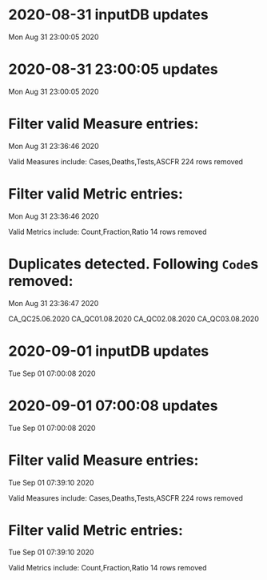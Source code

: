 
# 2020-08-31 inputDB updates 
 Mon Aug 31 23:00:05 2020 


# 2020-08-31 23:00:05 updates 
 Mon Aug 31 23:00:05 2020 


# Filter valid Measure entries: 
 Mon Aug 31 23:36:46 2020 

Valid Measures include: Cases,Deaths,Tests,ASCFR
 224 rows removed
# Filter valid Metric entries: 
 Mon Aug 31 23:36:46 2020 

Valid Metrics include: Count,Fraction,Ratio
 14 rows removed
# Duplicates detected. Following `Code`s removed: 
 Mon Aug 31 23:36:47 2020 

CA_QC25.06.2020
CA_QC01.08.2020
CA_QC02.08.2020
CA_QC03.08.2020
# 2020-09-01 inputDB updates 
 Tue Sep 01 07:00:08 2020 


# 2020-09-01 07:00:08 updates 
 Tue Sep 01 07:00:08 2020 


# Filter valid Measure entries: 
 Tue Sep 01 07:39:10 2020 

Valid Measures include: Cases,Deaths,Tests,ASCFR
 224 rows removed
# Filter valid Metric entries: 
 Tue Sep 01 07:39:10 2020 

Valid Metrics include: Count,Fraction,Ratio
 14 rows removed